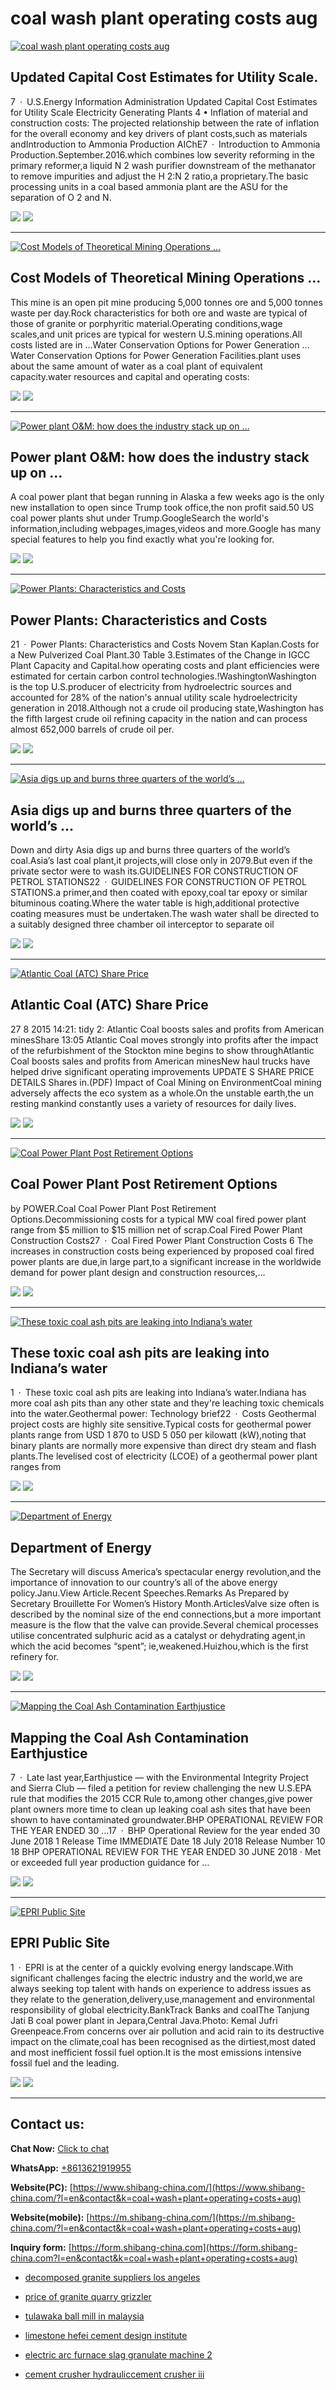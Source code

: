 # coal wash plant operating costs aug

<a href="https://swt.shibang-china.com/?l=en&img&k=coal+wash+plant+operating+costs+aug" target="_blank">![coal wash plant operating costs aug](http://static.shibang-china.com/all-800x300/220.jpg)</a>

## Updated Capital Cost Estimates for Utility Scale.
7&ensp;&#0183;&ensp;U.S.Energy Information Administration Updated Capital Cost Estimates for Utility Scale Electricity Generating Plants 4 • Inflation of material and construction costs: The projected relationship between the rate of inflation for the overall economy and key drivers of plant costs,such as materials andIntroduction to Ammonia Production AIChE7&ensp;&#0183;&ensp;Introduction to Ammonia Production.September.2016.which combines low severity reforming in the primary reformer,a liquid N 2 wash purifier downstream of the methanator to remove impurities and adjust the H 2:N 2 ratio,a proprietary.The basic processing units in a coal based ammonia plant are the ASU for the separation of O 2 and N.


<a href="https://whatsapp.shibangsoft.com/WhatsApp.php" target="_blank" title="WhatsApp">![](http://static.shibang-china.com/icon/whatsapp.png)</a> <a href="https://swt.shibang-china.com/?l=en&icon&k=coal+wash+plant+operating+costs+aug" target="_blank">![](http://static.shibang-china.com/icon/chat-en.png)</a>

---

<a href="https://swt.shibang-china.com/?l=en&img&k=coal+wash+plant+operating+costs+aug" target="_blank">![Cost Models of Theoretical Mining Operations …](http://static.shibang-china.com/all-800x300/524.jpg)</a>

## Cost Models of Theoretical Mining Operations …
This mine is an open pit mine producing 5,000 tonnes ore and 5,000 tonnes waste per day.Rock characteristics for both ore and waste are typical of those of granite or porphyritic material.Operating conditions,wage scales,and unit prices are typical for western U.S.mining operations.All costs listed are in …Water Conservation Options for Power Generation …Water Conservation Options for Power Generation Facilities.plant uses about the same amount of water as a coal plant of equivalent capacity.water resources and capital and operating costs:


<a href="https://whatsapp.shibangsoft.com/WhatsApp.php" target="_blank" title="WhatsApp">![](http://static.shibang-china.com/icon/whatsapp.png)</a> <a href="https://swt.shibang-china.com/?l=en&icon&k=coal+wash+plant+operating+costs+aug" target="_blank">![](http://static.shibang-china.com/icon/chat-en.png)</a>

---

<a href="https://swt.shibang-china.com/?l=en&img&k=coal+wash+plant+operating+costs+aug" target="_blank">![Power plant O&amp;M: how does the industry stack up on …](http://static.shibang-china.com/all-800x300/169.jpg)</a>

## Power plant O&amp;M: how does the industry stack up on …
A coal power plant that began running in Alaska a few weeks ago is the only new installation to open since Trump took office,the non profit said.50 US coal power plants shut under Trump.GoogleSearch the world's information,including webpages,images,videos and more.Google has many special features to help you find exactly what you're looking for.


<a href="https://whatsapp.shibangsoft.com/WhatsApp.php" target="_blank" title="WhatsApp">![](http://static.shibang-china.com/icon/whatsapp.png)</a> <a href="https://swt.shibang-china.com/?l=en&icon&k=coal+wash+plant+operating+costs+aug" target="_blank">![](http://static.shibang-china.com/icon/chat-en.png)</a>

---

<a href="https://swt.shibang-china.com/?l=en&img&k=coal+wash+plant+operating+costs+aug" target="_blank">![Power Plants: Characteristics and Costs](http://static.shibang-china.com/all-800x300/882.jpg)</a>

## Power Plants: Characteristics and Costs
21&ensp;&#0183;&ensp;Power Plants: Characteristics and Costs Novem Stan Kaplan.Costs for a New Pulverized Coal Plant.30 Table 3.Estimates of the Change in IGCC Plant Capacity and Capital.how operating costs and plant efficiencies were estimated for certain carbon control technologies.!WashingtonWashington is the top U.S.producer of electricity from hydroelectric sources and accounted for 28% of the nation's annual utility scale hydroelectricity generation in 2018.Although not a crude oil producing state,Washington has the fifth largest crude oil refining capacity in the nation and can process almost 652,000 barrels of crude oil per.


<a href="https://whatsapp.shibangsoft.com/WhatsApp.php" target="_blank" title="WhatsApp">![](http://static.shibang-china.com/icon/whatsapp.png)</a> <a href="https://swt.shibang-china.com/?l=en&icon&k=coal+wash+plant+operating+costs+aug" target="_blank">![](http://static.shibang-china.com/icon/chat-en.png)</a>

---

<a href="https://swt.shibang-china.com/?l=en&img&k=coal+wash+plant+operating+costs+aug" target="_blank">![Asia digs up and burns three quarters of the world’s …](http://static.shibang-china.com/all-800x300/700.jpg)</a>

## Asia digs up and burns three quarters of the world’s …
Down and dirty Asia digs up and burns three quarters of the world’s coal.Asia’s last coal plant,it projects,will close only in 2079.But even if the private sector were to wash its.GUIDELINES FOR CONSTRUCTION OF PETROL STATIONS22&ensp;&#0183;&ensp;GUIDELINES FOR CONSTRUCTION OF PETROL STATIONS.a primer,and then coated with epoxy,coal tar epoxy or similar bituminous coating.Where the water table is high,additional protective coating measures must be undertaken.The wash water shall be directed to a suitably designed three chamber oil interceptor to separate oil


<a href="https://whatsapp.shibangsoft.com/WhatsApp.php" target="_blank" title="WhatsApp">![](http://static.shibang-china.com/icon/whatsapp.png)</a> <a href="https://swt.shibang-china.com/?l=en&icon&k=coal+wash+plant+operating+costs+aug" target="_blank">![](http://static.shibang-china.com/icon/chat-en.png)</a>

---

<a href="https://swt.shibang-china.com/?l=en&img&k=coal+wash+plant+operating+costs+aug" target="_blank">![Atlantic Coal (ATC) Share Price](http://static.shibang-china.com/all-800x300/642.jpg)</a>

## Atlantic Coal (ATC) Share Price
27 8 2015 14:21: tidy 2: Atlantic Coal boosts sales and profits from American minesShare 13:05 Atlantic Coal moves strongly into profits after the impact of the refurbishment of the Stockton mine begins to show throughAtlantic Coal boosts sales and profits from American minesNew haul trucks have helped drive significant operating improvements UPDATE S SHARE PRICE DETAILS Shares in.(PDF) Impact of Coal Mining on EnvironmentCoal mining adversely affects the eco system as a whole.On the unstable earth,the un resting mankind constantly uses a variety of resources for daily lives.


<a href="https://whatsapp.shibangsoft.com/WhatsApp.php" target="_blank" title="WhatsApp">![](http://static.shibang-china.com/icon/whatsapp.png)</a> <a href="https://swt.shibang-china.com/?l=en&icon&k=coal+wash+plant+operating+costs+aug" target="_blank">![](http://static.shibang-china.com/icon/chat-en.png)</a>

---

<a href="https://swt.shibang-china.com/?l=en&img&k=coal+wash+plant+operating+costs+aug" target="_blank">![Coal Power Plant Post Retirement Options](http://static.shibang-china.com/all-800x300/619.jpg)</a>

## Coal Power Plant Post Retirement Options
by POWER.Coal Coal Power Plant Post Retirement Options.Decommissioning costs for a typical MW coal fired power plant range from $5 million to $15 million net of scrap.Coal Fired Power Plant Construction Costs27&ensp;&#0183;&ensp;Coal Fired Power Plant Construction Costs 6 The increases in construction costs being experienced by proposed coal fired power plants are due,in large part,to a significant increase in the worldwide demand for power plant design and construction resources,…


<a href="https://whatsapp.shibangsoft.com/WhatsApp.php" target="_blank" title="WhatsApp">![](http://static.shibang-china.com/icon/whatsapp.png)</a> <a href="https://swt.shibang-china.com/?l=en&icon&k=coal+wash+plant+operating+costs+aug" target="_blank">![](http://static.shibang-china.com/icon/chat-en.png)</a>

---

<a href="https://swt.shibang-china.com/?l=en&img&k=coal+wash+plant+operating+costs+aug" target="_blank">![These toxic coal ash pits are leaking into Indiana’s water](http://static.shibang-china.com/all-800x300/1224.jpg)</a>

## These toxic coal ash pits are leaking into Indiana’s water
1&ensp;&#0183;&ensp;These toxic coal ash pits are leaking into Indiana’s water.Indiana has more coal ash pits than any other state and they're leaching toxic chemicals into the water.Geothermal power: Technology brief22&ensp;&#0183;&ensp;Costs Geothermal project costs are highly site sensitive.Typical costs for geothermal power plants range from USD 1 870 to USD 5 050 per kilowatt (kW),noting that binary plants are normally more expensive than direct dry steam and flash plants.The levelised cost of electricity (LCOE) of a geothermal power plant ranges from


<a href="https://whatsapp.shibangsoft.com/WhatsApp.php" target="_blank" title="WhatsApp">![](http://static.shibang-china.com/icon/whatsapp.png)</a> <a href="https://swt.shibang-china.com/?l=en&icon&k=coal+wash+plant+operating+costs+aug" target="_blank">![](http://static.shibang-china.com/icon/chat-en.png)</a>

---

<a href="https://swt.shibang-china.com/?l=en&img&k=coal+wash+plant+operating+costs+aug" target="_blank">![Department of Energy](http://static.shibang-china.com/all-800x300/581.jpg)</a>

## Department of Energy
The Secretary will discuss America’s spectacular energy revolution,and the importance of innovation to our country’s all of the above energy policy.Janu.View Article.Recent Speeches.Remarks As Prepared by Secretary Brouillette For Women’s History Month.ArticlesValve size often is described by the nominal size of the end connections,but a more important measure is the flow that the valve can provide.Several chemical processes utilise concentrated sulphuric acid as a catalyst or dehydrating agent,in which the acid becomes “spent”; ie,weakened.Huizhou,which is the first refinery for.


<a href="https://whatsapp.shibangsoft.com/WhatsApp.php" target="_blank" title="WhatsApp">![](http://static.shibang-china.com/icon/whatsapp.png)</a> <a href="https://swt.shibang-china.com/?l=en&icon&k=coal+wash+plant+operating+costs+aug" target="_blank">![](http://static.shibang-china.com/icon/chat-en.png)</a>

---

<a href="https://swt.shibang-china.com/?l=en&img&k=coal+wash+plant+operating+costs+aug" target="_blank">![Mapping the Coal Ash Contamination Earthjustice](http://static.shibang-china.com/all-800x300/1275.jpg)</a>

## Mapping the Coal Ash Contamination Earthjustice
7&ensp;&#0183;&ensp;Late last year,Earthjustice — with the Environmental Integrity Project and Sierra Club — filed a petition for review challenging the new U.S.EPA rule that modifies the 2015 CCR Rule to,among other changes,give power plant owners more time to clean up leaking coal ash sites that have been shown to have contaminated groundwater.BHP OPERATIONAL REVIEW FOR THE YEAR ENDED 30 …17&ensp;&#0183;&ensp;BHP Operational Review for the year ended 30 June 2018 1 Release Time IMMEDIATE Date 18 July 2018 Release Number 10 18 BHP OPERATIONAL REVIEW FOR THE YEAR ENDED 30 JUNE 2018 &#183; Met or exceeded full year production guidance for …


<a href="https://whatsapp.shibangsoft.com/WhatsApp.php" target="_blank" title="WhatsApp">![](http://static.shibang-china.com/icon/whatsapp.png)</a> <a href="https://swt.shibang-china.com/?l=en&icon&k=coal+wash+plant+operating+costs+aug" target="_blank">![](http://static.shibang-china.com/icon/chat-en.png)</a>

---

<a href="https://swt.shibang-china.com/?l=en&img&k=coal+wash+plant+operating+costs+aug" target="_blank">![EPRI Public Site](http://static.shibang-china.com/all-800x300/5.jpg)</a>

## EPRI Public Site
1&ensp;&#0183;&ensp;EPRI is at the center of a quickly evolving energy landscape.With significant challenges facing the electric industry and the world,we are always seeking top talent with hands on experience to address issues as they relate to the generation,delivery,use,management and environmental responsibility of global electricity.BankTrack Banks and coalThe Tanjung Jati B coal power plant in Jepara,Central Java.Photo: Kemal Jufri Greenpeace.From concerns over air pollution and acid rain to its destructive impact on the climate,coal has been recognised as the dirtiest,most dated and most inefficient fossil fuel option.It is the most emissions intensive fossil fuel and the leading.


<a href="https://whatsapp.shibangsoft.com/WhatsApp.php" target="_blank" title="WhatsApp">![](http://static.shibang-china.com/icon/whatsapp.png)</a> <a href="https://swt.shibang-china.com/?l=en&icon&k=coal+wash+plant+operating+costs+aug" target="_blank">![](http://static.shibang-china.com/icon/chat-en.png)</a>

---
## Contact us:

**Chat Now:** [Click to chat](https://swt.shibang-china.com?l=en&contact&k=coal+wash+plant+operating+costs+aug)

**WhatsApp:**  [+8613621919955](https://whatsapp.shibangsoft.com/WhatsApp.php)

**Website(PC):** [https://www.shibang-china.com/](https://www.shibang-china.com/?l=en&contact&k=coal+wash+plant+operating+costs+aug)

**Website(mobile):** [https://m.shibang-china.com/](https://m.shibang-china.com/?l=en&contact&k=coal+wash+plant+operating+costs+aug)

**Inquiry form:** [https://form.shibang-china.com](https://form.shibang-china.com?l=en&contact&k=coal+wash+plant+operating+costs+aug)

* [decomposed granite suppliers los angeles](../142/decomposed%20granite%20suppliers%20los%20angeles.md)

* [price of granite quarry grizzler](../146/price%20of%20granite%20quarry%20grizzler.md)

* [tulawaka ball mill in malaysia](../144/tulawaka%20ball%20mill%20in%20malaysia.md)

* [limestone hefei cement design institute](../149/limestone%20hefei%20cement%20design%20institute.md)

* [electric arc furnace slag granulate machine 2](../145/electric%20arc%20furnace%20slag%20granulate%20machine%202.md)

* [cement crusher hydrauliccement crusher iii](../141/cement%20crusher%20hydrauliccement%20crusher%20iii.md)